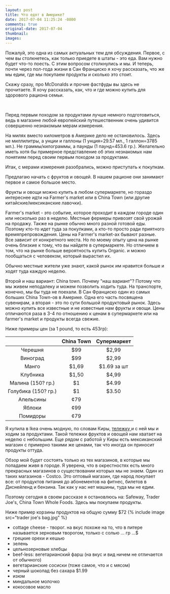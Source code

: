 ```yaml
---
layout: post
title: Что едят в Америке?
date: 2017-07-04 11:25:24 -0800
comments: true
original-date: 2017-07-04
thumbnail: 
images:
---
```


Пожалуй, это одна из самых актуальных тем для обсуждения. Первое, с чем вы столкнетесь, как только приедете в штаты - это еда. Вам нужно будет что-то поесть. 
С этим вопросом столкнулись и мы. И теперь, почти через пол-года жизни в Сан Франциско я хочу рассказать, что же мы едим, где мы покупаем продукты и сколько это стоит.

Скажу сразу, про McDonalds и прочие фастфуды вы здесь не прочитаете. Я хочу рассказать, как, что и где можно купить для здорового рациона семьи. 

<!--separate--> 
Перед первым походом за продуктами лучше немного подготовиться, ведь в магазине любой европейский путешественник очень удивится совершенно незнакомым мерам измерения.

На милях вместо километров в Америке дело не остановилось. Здесь не миллилитры, а унции и галлоны (1 унция=29.57 мл., 1 галлон=3785 мл.). 
Не граммы/килограммы, а паунды (1 паунд=453.6 гр.). Желательно иметь хотя бы примерное представление об этих незнакомых нам понятиям перед своим первым походом за продуктами.

Итак, с мерами измерения разобрались, можно приступать к покупкам. 

Предлагаю начать с фруктов и овощей. В нашем рационе они занимают первое и самое большое место. 

Фрукты и овощи можно купить в любом супермаркете, но гораздо интереснее идти на Farmer's market или в China Town (или другие китайские/мексиканские лавочки).

Farmer's market - это событие, которое проходит в каждом городе один или несколько раз в неделю. Местные фермеры привозят свой урожай на продажу. Также на рынке обычно много разной готовой еды. Поэтому кто-то идет туда за покупками, а кто-то просто ради приятного времяпрепровождения. Цены на Farmer's market-ах бывают разные. Все зависит от конкретного места. Но по моему опыту цена на рынке очень близкие к тому, что вы найдете в супермаркете. Но отличием в том, что на рынке больше вероятность купить Organic. и можно пообщаться с человеком, который вырастил их. 

Обычно местные жители уже знают, какой рынок им нравится больше и ходят туда каждую неделю.

Второй и наш вариант: China town. Почему "наш вариант"? Потому что мы живем неподалеку и можем позволить ходить туда. На транспорте, конечно, мы бы туда не поехали. В Сан Франциско один из самых больших China Town-ов в Америке. Одна его часть посвящена сувенирам, а вторая - это по сути большой продуктовый рынок. Здесь можно купить все известные и не известные нам фрукты и овощи. Цены отличаются раза в 3-4 по отношению к ценам в супермаркете или на farmer's market и продукты всегда свежие.

Ниже примеры цен (за 1 pound, то есть 453гр):

|                     | China Town | Супермаркет |
|:-------------------:|:----------:|:-----------:|
|       Черешня       |    $99     |    $2,99    |
|      Виноград       |    $99     |    $2,99    |
|        Манго        |   $1,69    | $1.69 за шт |
|      Клубника       |   $1,50    |    $4,99    |
|  Малина (150? гр.)  |     $1     |    $4.99    |
| Голубика (150? гр.) |     $1     |    $3.50    |
|      Апельсины      |    ¢79     |             |
|       Яблоки        |    ¢99     |             |
|      Помидоры       |    ¢79     |             |


Я купила в Ikea очень модную, по словам Киры, <a href="http://www.ikea.com/us/en/catalog/products/40330503/" target="_blank">тележку </a> и с ней мы и ходим за продуктами. Такой тележки фруктов и овощей нам хватает на неделю с небольшим. Еще рядом с работой у Киры есть мексиканский магазин с примерно такими же ценами, так что иногда он приносит продукты оттуда.







Обзор мой будет состоять только из тех магазинов, в которые мы попадаем живя в городе. Я уверена, что в окрестностях есть много прекрасных магазинов о существовании которых мы не знаем. Один из таких магазинов - Costco. Это оптовый магазин, где народ покупает все: от продуктов питания до абонементов на фитнес, билетов в Диснейленд и бензина. Так как у нас нет машины, туда мы не едим.

Поэтому сегодня в своем рассказе я остановлюсь на: Safeway, Trader Joe's, China Town Whole Foods. Здесь мы покупаем продукты.
  



Ниже пример корзины продуктов на общую сумму $72
{% include image src="trader joe's bag.jpg" %}

* cottage cheese - творог. на вкус похоже на то, что в питере называется зерновым творогом, только с солью ... гр ...$
* грецкие орехи и кешью
* зелень
* цельнозерновые хлебцы
* beef-less: вегетарианский фарш (на вкус и вид ничем не отличается от обычного)
* вегетарианские сосиски (тоже самое, что и с мясом)
* черный шоколад без сахара $1.99
* изюм 
* миндальное молочко
* кокосовое масло